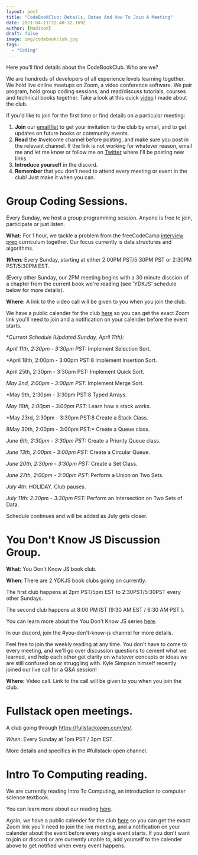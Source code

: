 ```yaml
---
layout: post
title: "CodeBookClub: Details, Dates And How To Join A Meeting"
date: 2021-04-11T22:40:32.169Z
author: [Madison]
draft: false
image: img/codebookclub.jpg
tags:
  - "Coding"
---
```


Here you'll find details about the CodeBookClub. Who are we?

We are hundreds of developers of all experience levels learning together. We hold live online meetups on Zoom, a video conference software. We pair program, hold group coding sessions, and read/discuss tutorials, courses and technical books together. Take a look at this quick [video](https://www.youtube.com/watch?v=VCLnBkHeUJQ&t=82s) I  made about the club.


If you'd like to join for the first time or find details on a particular meeting:

1. **Join** our [email list](https://madisonkanna.us14.list-manage.com/subscribe/post?u=323fd92759e9e0b8d4083d008&id=033dfeb98f) to get your invitation to the club by email, and to get updates on future books or community events. 
2. **Read** the #welcome channel before posting, and make sure you post in the relevant channel. If the link is not working for whatever reason, email me and let me know or follow me on [Twitter](https://twitter.com/Madisonkanna) where I'll be posting new links.
3. **Introduce yourself** in the discord.
4. **Remember** that you don't need to attend every meeting or event in the club! Just make it when you can. 

# Group Coding Sessions.

Every Sunday, we host a group programming session. Anyone is free to join, participate or just listen. 

**What:** For 1 hour, we tackle a problem from  the freeCodeCamp [interview prep](https://www.freecodecamp.org/learn/coding-interview-prep/) curriculum together. Our focus currently is data structures and algorithms.

***When:*** Every Sunday, starting at either 2:00PM PST/5:30PM PST or 2:30PM PST/5:30PM EST. 

(Every other Sunday, our 2PM meeting begins with a 30 minute discsion of a chapter from the current book we're reading (see 'YDKJS' schedule below for more details). 

**Where:** A link to the video call will be given to you when you join the club. 

We have a public calender for the club [here](https://calendar.google.com/calendar?cid=c292Ymk1dnU5bzRuanE5ZG5kYjNpbG84NDRAZ3JvdXAuY2FsZW5kYXIuZ29vZ2xlLmNvbQ) so you can get the exact Zoom link you'll need to join and a notification on your calender before the event starts. 

**Current Schedule (Updated Sunday, April 11th):*

*April 11th, 2:30pm - 3:30pm PST:* Implement Selection Sort.

*April 18th, 2:00pm - 3:00pm PST:8 Implement Insertion Sort.

April 25th, 2:30pm - 3:30pm PST: Implement Quick Sort.

*May 2nd, 2:00pm - 3:00pm PST:* Implement Merge Sort.

*May 9th, 2:30pm - 3:30pm PST:8 Typed Arrays.

*May 16th, 2:00pm - 3:00pm PST:* Learn how a stack works. 

*May 23rd, 2:30pm - 3:30pm PST:8 Create a Stack Class.

8May 30th, 2:00pm - 3:00pm PST:* Create a Queue class.

*June 6th, 2:30pm - 3:30pm PST:* Create a Priority Queue class.

*June 13th, 2:00pm - 3:00pm PST:* Create a Circular Queue.

*June 20th, 2:30pm - 3:30pm PST:* Create a Set Class.

*June 27th, 2:00pm - 3:00pm PST:* Perform a Union on Two Sets.

*July 4th:* HOLIDAY. Club pauses.

*July 11th: 2:30pm - 3:30pm PST:* Perform an Intersection on Two Sets of Data. 

Schedule continues and will be added as July gets closer. 

# You Don't Know JS Discussion Group.

**What**: You Don't Know JS book club. 

**When**: There are 2 YDKJS book clubs going on currently. 

The first club happens at 2pm PST/5pm EST to 2:30PST/5:30PST every other Sundays. 

The second club happens at 8:00 PM IST (9:30 AM EST / 6:30 AM PST ).

You can learn more about the You Don't Know JS series [here](https://github.com/getify/You-Dont-Know-JS).

In our discord, join the #you-don't-know-js channel for more details. 

Feel free to join the weekly reading at any time. You don't have to come to every meeting, and we'll go over discussion questions to cement what we learned, and help each other get clarity on whatever concepts or ideas we are still confused on or struggling with.
Kyle Simpson himself recently joined our live call for a Q&A session!

**Where:** Video call. Link to the call will be given to you when you join the club.

# Fullstack open meetings.

A club going through https://fullstackopen.com/en/. 

*When*: Every Sunday at 1pm PST / 3pm EST. 

More details and specifics in the #fullstack-open channel. 

# Intro To Computing reading.

We are currently reading Intro To Computing, an introduction to computer science textbook.

You can learn more about our reading [here](https://docs.google.com/document/d/1SbvZsedIS8-Vguue5HquIs6tobwnrF5uRaXTrOLwwCE/edit?usp=sharing).


Again, we have a public calender for the club [here](https://calendar.google.com/calendar?cid=c292Ymk1dnU5bzRuanE5ZG5kYjNpbG84NDRAZ3JvdXAuY2FsZW5kYXIuZ29vZ2xlLmNvbQ) so you can get the exact Zoom link you'll need to join the live meeting, and a notification on your calender about the event before every single event starts. If you don't want to join or discord or are currently unable to, add yourself to the calender above to get notified when every event happens. 
